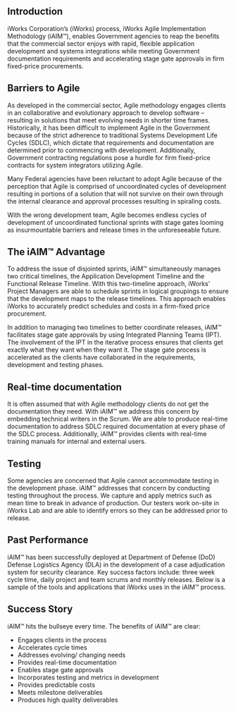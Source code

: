 ## Introduction
iWorks Corporation’s (iWorks) process, iWorks Agile Implementation Methodology (iAIM™), enables Government agencies to reap the benefits that the commercial sector enjoys with rapid, flexible application development and systems integrations while meeting Government documentation requirements and accelerating stage gate approvals in firm fixed-price procurements.

## Barriers to Agile
As developed in the commercial sector, Agile methodology engages clients in an collaborative and evolutionary approach to develop software – resulting in solutions that meet evolving needs in shorter time frames. Historically, it has been difficult to implement Agile in the Government because of the strict adherence to traditional Systems Development Life Cycles (SDLC), which dictate that requirements and documentation are determined prior to commencing with development. Additionally, Government contracting regulations pose a hurdle for firm fixed-price contracts for system integrators utilizing Agile.

Many Federal agencies have been reluctant to adopt Agile because of the perception that Agile is comprised of uncoordinated cycles of development resulting in portions of a solution that will not survive on their own through the internal clearance and approval processes resulting in spiraling costs.

With the wrong development team, Agile becomes endless cycles of development of uncoordinated functional sprints with stage gates looming as insurmountable barriers and release times in the unforeseeable future. 

## The iAIM™ Advantage
To address the issue of disjointed sprints, iAIM™ simultaneously manages two critical timelines, the Application Development Timeline and the Functional Release Timeline. With this two-timeline approach, iWorks’ Project Managers are able to schedule sprints in logical groupings to ensure that the development maps to the release timelines. This approach enables iWorks to accurately predict schedules and costs in a firm-fixed price procurement.

In addition to managing two timelines to better coordinate releases, iAIM™ facilitates stage gate approvals by using Integrated Planning Teams (IPT). The involvement of the IPT in the iterative process ensures that clients get exactly what they want when they want it. The stage gate process is accelerated as the clients have collaborated in the requirements, development and testing phases. 

## Real-time documentation
It is often assumed that with Agile methodology clients do not get the documentation they need. With iAIM™ we address this concern by embedding technical writers in the Scrum. We are able to produce real-time documentation to address SDLC required documentation at every phase of the SDLC process. Additionally, iAIM™ provides clients with real-time training manuals for internal and external users. 

## Testing
Some agencies are concerned that Agile cannot accommodate testing in the development phase. iAIM™ addresses that concern by conducting testing throughout the process. We capture and apply metrics such as mean time to break in advance of production. Our testers work on-site in iWorks Lab and are able to identify errors so they can be addressed prior to release.

## Past Performance
iAIM™ has been successfully deployed at Department of Defense (DoD) Defense Logistics Agency (DLA) in the development of a case adjudication system for security clearance. Key success factors include: three week cycle time, daily project and team scrums and monthly releases. Below is a sample of the tools and applications that iWorks uses in the iAIM™ process. 

## Success Story
iAIM™ hits the bullseye every time.  The benefits of iAIM™ are clear:
* Engages clients in the process
* Accelerates cycle times
* Addresses evolving/ changing needs
* Provides real-time documentation
* Enables stage gate approvals
* Incorporates testing and metrics in development
* Provides predictable costs
* Meets milestone deliverables
* Produces high quality deliverables
